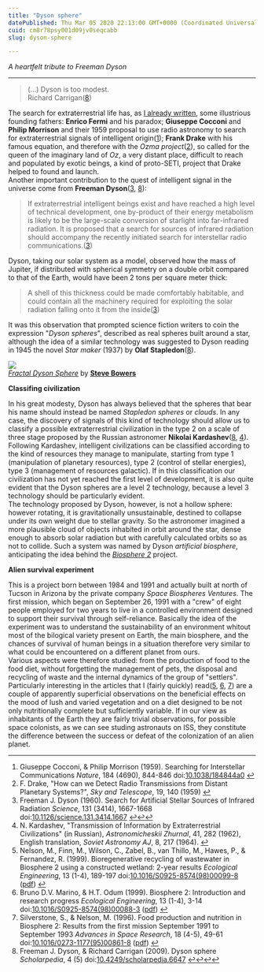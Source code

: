 ```yaml
---
title: "Dyson sphere"
datePublished: Thu Mar 05 2020 22:13:00 GMT+0000 (Coordinated Universal Time)
cuid: cm8r78psy001d09jv0seqcabb
slug: dyson-sphere

---
```



_A heartfelt tribute to Freeman Dyson_

* * *

> (...) Dyson is too modest.  
> Richard Carrigan([8](#fn:carrigan))

The search for extraterrestrial life has, as [I already written](http://docmadhattan.fieldofscience.com/2012/09/in-serach-of-ets-with-distributed.html), some illustrious founding fathers: **Enrico Fermi** and his paradox; **Giuseppe Cocconi** and **Philip Morrison** and their 1959 proposal to use radio astronomy to search for extraterrestrial signals of intelligent origin([1](#fn:cocconi)); **Frank Drake** with his famous equation, and therefore with the _Ozma project_([2](#fn:drake)), so called for the queen of the imaginary land of _Oz_, a very distant place, difficult to reach and populated by exotic beings, a kind of proto-SETI, project that Drake helped to found and launch.  
Another important contribution to the quest of intelligent signal in the universe come from **Freeman Dyson**([3](#fn:dyson), [8](#fn:carrigan)):

> If extraterrestrial intelligent beings exist and have reached a high level of technical development, one by-product of their energy metabolism is likely to be the large-scale conversion of starlight into far-infrared radiation. It is proposed that a search for sources of infrared radiation should accompany the recently initiated search for interstellar radio communications.([3](#fn:dyson))

Dyson, taking our solar system as a model, observed how the mass of Jupiter, if distributed with spherical symmetry on a double orbit compared to that of the Earth, would have been 2 tons per square meter thick:

> A shell of this thickness could be made comfortably habitable, and could contain all the machinery required for exploiting the solar radiation falling onto it from the inside([3](#fn:dyson))

It was this observation that prompted science fiction writers to coin the expression "_Dyson spheres_", described as real spheres built around a star, although the idea of ​​a similar technology was suggested to Dyson reading in 1945 the novel _Star maker_ (1937) by **Olaf Stapledon**([8](#fn:carrigan)).

![](https://cdn.hashnode.com/res/hashnode/image/upload/v1743070618237/9d708f58-5cbd-406d-ae6b-43f5eed05294.jpeg)  
[_Fractal Dyson Sphere_](http://www.deviantart.com/#/art/Fractal-Dyson-Sphere-179467530) by [**Steve Bowers**](http://eburacum45.deviantart.com/)

**Classifing civilization**

In his great modesty, Dyson has always believed that the spheres that bear his name should instead be named _Stapledon spheres_ or _clouds_. In any case, the discovery of signals of this kind of technology should allow us to classify a possible extraterrestrial civilization in the type 2 on a scale of three stage proposed by the Russian astronomer **Nikolai Kardashev**([8](#fn:carrigan), [4](#fn:kardashev)). Following Kardashev, intelligent civilizations can be classified according to the kind of resources they manage to manipulate, starting from type 1 (manipulation of planetary resources), type 2 (control of stellar energies), type 3 (management of resources galactic). If in this classification our civilization has not yet reached the first level of development, it is also quite evident that the Dyson spheres are a level 2 technology, because a level 3 technology should be particularly evident.  
The technology proposed by Dyson, however, is not a hollow sphere: however rotating, it is gravitationally unsustainable, destined to collapse under its own weight due to stellar gravity. So the astronomer imagined a more plausible cloud of objects inhabited in orbit around the star, dense enough to absorb solar radiation but with carefully calculated orbits so as not to collide. Such a system was named by Dyson _artificial biosphere_, anticipating the idea behind the [_Biosphere 2_](https://en.wikipedia.org/wiki/Biosphere_2) project.

**Alien survival experiment**

This is a project born between 1984 and 1991 and actually built at north of Tucson in Arizona by the private company _Space Biospheres Ventures_. The first mission, which began on September 26, 1991 with a "crew" of eight people employed for two years to live in a controlled environment designed to support their survival through self-reliance. Basically the idea of ​​the experiment was to understand the sustainability of an environment whitout most of the bilogical variety present on Earth, the main biosphere, and the chances of survival of human beings in a situation therefore very similar to what could be encountered on a different planet from ours.  
Various aspects were therefore studied: from the production of food to the food diet, without forgetting the management of pets, the disposal and recycling of waste and the internal dynamics of the group of "settlers". Particularly interesting in the articles that I (fairly quickly) read([5](#fn:bios1), [6](#fn:bios2), [7](#fn:bios3)) are a couple of apparently superficial observations on the beneficial effects on the mood of lush and varied vegetation and on a diet designed to be not only nutritionally complete but sufficiently variable. If in our view as inhabitants of the Earth they are fairly trivial observations, for possible space colonists, as we can see studing astronauts on ISS, they constitute the difference between the success or defeat of the colonization of an alien planet.

* * *

1.  Giuseppe Cocconi, & Philip Morrison (1959). Searching for Interstellar Communications _Nature_, 184 (4690), 844-846 doi:[10.1038/184844a0](http://dx.doi.org/10.1038/184844a0) [↩](#fnref:cocconi "Jump back to footnote 1 in the text")
2.  F. Drake, "How can we Detect Radio Transmissions from Distant Planetary Systems?", _Sky and Telescope_, 19, 140 (1959) [↩](#fnref:drake "Jump back to footnote 2 in the text")
3.  Freeman J. Dyson (1960). Search for Artificial Stellar Sources of Infrared Radiation _Science_, 131 (3414), 1667-1668 doi:[10.1126/science.131.3414.1667](http://dx.doi.org/10.1126/science.131.3414.1667) [↩](#fnref:dyson "Jump back to footnote 3 in the text")[↩](#fnref2:dyson "Jump back to footnote 3 in the text")[↩](#fnref3:dyson "Jump back to footnote 3 in the text")
4.  N. Kardashev, "Transmission of Information by Extraterrestrial Civilizations" (in Russian), _Astronomicheskii Zhurnal_, 41, 282 (1962), English translation, _Soviet Astronomy AJ_, 8, 217 (1964). [↩](#fnref:kardashev "Jump back to footnote 4 in the text")
5.  Nelson, M., Finn, M., Wilson, C., Zabel, B., van Thillo, M., Hawes, P., & Fernandez, R. (1999). Bioregenerative recycling of wastewater in Biosphere 2 using a constructed wetland: 2-year results _Ecological Engineering_, 13 (1-4), 189-197 doi:[10.1016/S0925-8574(98)00099-8](http://dx.doi.org/10.1016/S0925-8574(98)00099-8) ([pdf](http://www.globalecotechnics.com/wp-content/uploads/2011/12/EcolEng1999B2wwsystemperformance.pdf)) [↩](#fnref:bios1 "Jump back to footnote 5 in the text")
6.  Bruno D.V. Marino, & H.T. Odum (1999). Biosphere 2: Introduction and research progress _Ecological Engineering_, 13 (1-4), 3-14 doi:[10.1016/S0925-8574(98)00088-3](http://dx.doi.org/10.1016/S0925-8574(98)00088-3) ([pdf](http://www.amazonpire.org/PDF/workshop0309/research/Marino.pdf)) [↩](#fnref:bios2 "Jump back to footnote 6 in the text")
7.  Silverstone, S., & Nelson, M. (1996). Food production and nutrition in Biosphere 2: Results from the first mission September 1991 to September 1993 _Advances in Space Research_, 18 (4-5), 49-61 doi:[10.1016/0273-1177(95)00861-8](http://dx.doi.org/10.1016/0273-1177(95)00861-8) ([pdf](http://www.ecotechnics.edu/pubs/Food%20Production%20%26%20Nutrition%20in%20Bio2%20-%201996%20ASR.pdf)) [↩](#fnref:bios3 "Jump back to footnote 7 in the text")
8.  Freeman J. Dyson, & Richard Carrigan (2009). Dyson sphere _Scholarpedia_, 4 (5) doi:[10.4249/scholarpedia.6647](http://dx.doi.org/10.4249/scholarpedia.6647) [↩](#fnref:carrigan "Jump back to footnote 8 in the text")[↩](#fnref2:carrigan "Jump back to footnote 8 in the text")[↩](#fnref3:carrigan "Jump back to footnote 8 in the text")[↩](#fnref4:carrigan "Jump back to footnote 8 in the text")